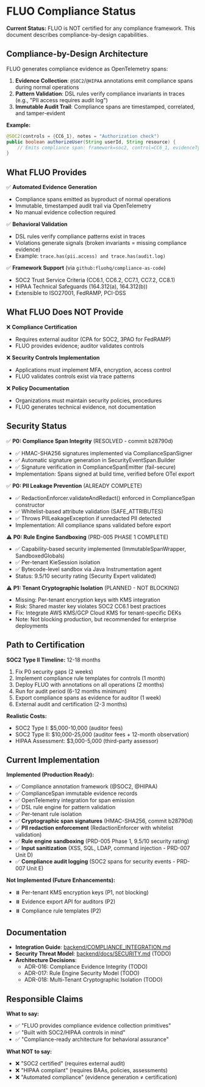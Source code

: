 # FLUO Compliance Status

**Current Status:** FLUO is NOT certified for any compliance framework. This document describes compliance-by-design capabilities.

## Compliance-by-Design Architecture

FLUO generates compliance evidence as OpenTelemetry spans:

1. **Evidence Collection**: `@SOC2`/`@HIPAA` annotations emit compliance spans during normal operations
2. **Pattern Validation**: DSL rules verify compliance invariants in traces (e.g., "PII access requires audit log")
3. **Immutable Audit Trail**: Compliance spans are timestamped, correlated, and tamper-evident

**Example:**
```java
@SOC2(controls = {CC6_1}, notes = "Authorization check")
public boolean authorizeUser(String userId, String resource) {
    // Emits compliance span: framework=soc2, control=CC6_1, evidenceType=audit_trail
}
```

## What FLUO Provides

✅ **Automated Evidence Generation**
- Compliance spans emitted as byproduct of normal operations
- Immutable, timestamped audit trail via OpenTelemetry
- No manual evidence collection required

✅ **Behavioral Validation**
- DSL rules verify compliance patterns exist in traces
- Violations generate signals (broken invariants = missing compliance evidence)
- Example: `trace.has(pii.access) and trace.has(audit.log)`

✅ **Framework Support** (via `github:fluohq/compliance-as-code`)
- SOC2 Trust Service Criteria (CC6.1, CC6.2, CC7.1, CC7.2, CC8.1)
- HIPAA Technical Safeguards (164.312(a), 164.312(b))
- Extensible to ISO27001, FedRAMP, PCI-DSS

## What FLUO Does NOT Provide

❌ **Compliance Certification**
- Requires external auditor (CPA for SOC2, 3PAO for FedRAMP)
- FLUO provides evidence; auditor validates controls

❌ **Security Controls Implementation**
- Applications must implement MFA, encryption, access control
- FLUO validates controls exist via trace patterns

❌ **Policy Documentation**
- Organizations must maintain security policies, procedures
- FLUO generates technical evidence, not documentation

## Security Status

✅ **P0: Compliance Span Integrity** (RESOLVED - commit b28790d)
- ✅ HMAC-SHA256 signatures implemented via ComplianceSpanSigner
- ✅ Automatic signature generation in SecurityEventSpan.Builder
- ✅ Signature verification in ComplianceSpanEmitter (fail-secure)
- Implementation: Spans signed at build time, verified before OTel export

✅ **P0: PII Leakage Prevention** (ALREADY COMPLETE)
- ✅ RedactionEnforcer.validateAndRedact() enforced in ComplianceSpan constructor
- ✅ Whitelist-based attribute validation (SAFE_ATTRIBUTES)
- ✅ Throws PIILeakageException if unredacted PII detected
- Implementation: All compliance spans validated before export

⚠️ **P0: Rule Engine Sandboxing** (PRD-005 PHASE 1 COMPLETE)
- ✅ Capability-based security implemented (ImmutableSpanWrapper, SandboxedGlobals)
- ✅ Per-tenant KieSession isolation
- ✅ Bytecode-level sandbox via Java Instrumentation agent
- Status: 9.5/10 security rating (Security Expert validated)

⚠️ **P1: Tenant Cryptographic Isolation** (PLANNED - NOT BLOCKING)
- Missing: Per-tenant encryption keys with KMS integration
- Risk: Shared master key violates SOC2 CC6.1 best practices
- Fix: Integrate AWS KMS/GCP Cloud KMS for tenant-specific DEKs
- Note: Not blocking production, but recommended for enterprise deployments

## Path to Certification

**SOC2 Type II Timeline:** 12-18 months
1. Fix P0 security gaps (2 weeks)
2. Implement compliance rule templates for controls (1 month)
3. Deploy FLUO with annotations on all operations (2 months)
4. Run for audit period (6-12 months minimum)
5. Export compliance spans as evidence for auditor (1 week)
6. External audit and certification (2-3 months)

**Realistic Costs:**
- SOC2 Type I: $5,000-10,000 (auditor fees)
- SOC2 Type II: $10,000-25,000 (auditor fees + 12-month observation)
- HIPAA Assessment: $3,000-5,000 (third-party assessor)

## Current Implementation

**Implemented (Production Ready):**
- ✅ Compliance annotation framework (@SOC2, @HIPAA)
- ✅ ComplianceSpan immutable evidence records
- ✅ OpenTelemetry integration for span emission
- ✅ DSL rule engine for pattern validation
- ✅ Per-tenant rule isolation
- ✅ **Cryptographic span signatures** (HMAC-SHA256, commit b28790d)
- ✅ **PII redaction enforcement** (RedactionEnforcer with whitelist validation)
- ✅ **Rule engine sandboxing** (PRD-005 Phase 1, 9.5/10 security rating)
- ✅ **Input sanitization** (XSS, SQL, LDAP, command injection - PRD-007 Unit D)
- ✅ **Compliance audit logging** (SOC2 spans for security events - PRD-007 Unit E)

**Not Implemented (Future Enhancements):**
- ⏸️ Per-tenant KMS encryption keys (P1, not blocking)
- ⏸️ Evidence export API for auditors (P2)
- ⏸️ Compliance rule templates (P2)

## Documentation

- **Integration Guide**: [backend/COMPLIANCE_INTEGRATION.md](../backend/COMPLIANCE_INTEGRATION.md)
- **Security Threat Model**: [backend/docs/SECURITY.md](../backend/docs/SECURITY.md) (TODO)
- **Architecture Decisions**:
  - ADR-016: Compliance Evidence Integrity (TODO)
  - ADR-017: Rule Engine Security Model (TODO)
  - ADR-018: Multi-Tenant Cryptographic Isolation (TODO)

## Responsible Claims

**What to say:**
- ✅ "FLUO provides compliance evidence collection primitives"
- ✅ "Built with SOC2/HIPAA controls in mind"
- ✅ "Compliance-ready architecture for behavioral assurance"

**What NOT to say:**
- ❌ "SOC2 certified" (requires external audit)
- ❌ "HIPAA compliant" (requires BAAs, policies, assessments)
- ❌ "Automated compliance" (evidence generation ≠ certification)
